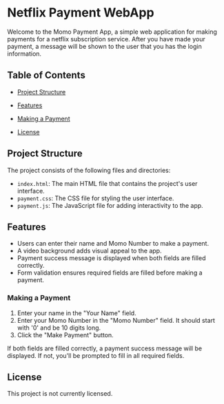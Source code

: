 # Netflix Payment WebApp

Welcome to the Momo Payment App, a simple web application for making payments for a netflix subscription service. 
After you have made your payment, a message will be shown to the user that you has the login information.

## Table of Contents

- [Project Structure](#project-structure)
- [Features](#features)

- [Making a Payment](#making-a-payment)
- [License](#license)

## Project Structure

The project consists of the following files and directories:

- `index.html`: The main HTML file that contains the project's user interface.
- `payment.css`: The CSS file for styling the user interface.
- `payment.js`: The JavaScript file for adding interactivity to the app.

## Features

- Users can enter their name and Momo Number to make a payment.
- A video background adds visual appeal to the app.
- Payment success message is displayed when both fields are filled correctly.
- Form validation ensures required fields are filled before making a payment.

### Making a Payment

1. Enter your name in the "Your Name" field.
2. Enter your Momo Number in the "Momo Number" field. It should start with '0' and be 10 digits long.
3. Click the "Make Payment" button.

If both fields are filled correctly, a payment success message will be displayed. If not, you'll be prompted to fill in all required fields.

## License

This project is not currently licensed.
